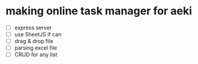 # making online task manager for aeki

- [ ] express server
- [ ] use SheetJS if can
- [ ] drag & drop file
- [ ] parsing excel file
- [ ] CRUD for any list